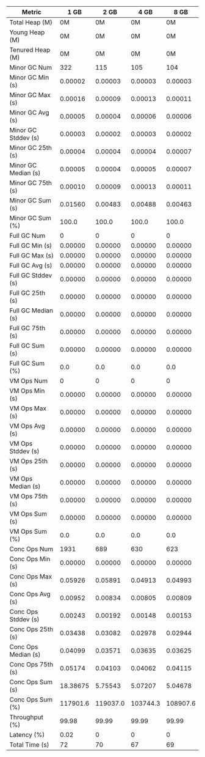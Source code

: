 | Metric | 1 GB | 2 GB | 4 GB | 8 GB |
|------|----|----|----|----|
| Total Heap (M) | 0M | 0M | 0M | 0M |
| Young Heap (M) | 0M | 0M | 0M | 0M |
| Tenured Heap (M) | 0M | 0M | 0M | 0M |
| Minor GC Num | 322 | 115 | 105 | 104 |
| Minor GC Min (s) | 0.00002 | 0.00003 | 0.00003 | 0.00003 |
| Minor GC Max (s) | 0.00016 | 0.00009 | 0.00013 | 0.00011 |
| Minor GC Avg (s) | 0.00005 | 0.00004 | 0.00006 | 0.00006 |
| Minor GC Stddev (s) | 0.00003 | 0.00002 | 0.00003 | 0.00002 |
| Minor GC 25th (s) | 0.00004 | 0.00004 | 0.00004 | 0.00007 |
| Minor GC Median (s) | 0.00005 | 0.00004 | 0.00005 | 0.00007 |
| Minor GC 75th (s) | 0.00010 | 0.00009 | 0.00013 | 0.00011 |
| Minor GC Sum (s) | 0.01560 | 0.00483 | 0.00488 | 0.00463 |
| Minor GC Sum (%) | 100.0 | 100.0 | 100.0 | 100.0 |
| Full GC Num | 0 | 0 | 0 | 0 |
| Full GC Min (s) | 0.00000 | 0.00000 | 0.00000 | 0.00000 |
| Full GC Max (s) | 0.00000 | 0.00000 | 0.00000 | 0.00000 |
| Full GC Avg (s) | 0.00000 | 0.00000 | 0.00000 | 0.00000 |
| Full GC Stddev (s) | 0.00000 | 0.00000 | 0.00000 | 0.00000 |
| Full GC 25th (s) | 0.00000 | 0.00000 | 0.00000 | 0.00000 |
| Full GC Median (s) | 0.00000 | 0.00000 | 0.00000 | 0.00000 |
| Full GC 75th (s) | 0.00000 | 0.00000 | 0.00000 | 0.00000 |
| Full GC Sum (s) | 0.00000 | 0.00000 | 0.00000 | 0.00000 |
| Full GC Sum (%) | 0.0 | 0.0 | 0.0 | 0.0 |
| VM Ops Num | 0 | 0 | 0 | 0 |
| VM Ops Min (s) | 0.00000 | 0.00000 | 0.00000 | 0.00000 |
| VM Ops Max (s) | 0.00000 | 0.00000 | 0.00000 | 0.00000 |
| VM Ops Avg (s) | 0.00000 | 0.00000 | 0.00000 | 0.00000 |
| VM Ops Stddev (s) | 0.00000 | 0.00000 | 0.00000 | 0.00000 |
| VM Ops 25th (s) | 0.00000 | 0.00000 | 0.00000 | 0.00000 |
| VM Ops Median (s) | 0.00000 | 0.00000 | 0.00000 | 0.00000 |
| VM Ops 75th (s) | 0.00000 | 0.00000 | 0.00000 | 0.00000 |
| VM Ops Sum (s) | 0.00000 | 0.00000 | 0.00000 | 0.00000 |
| VM Ops Sum (%) | 0.0 | 0.0 | 0.0 | 0.0 |
| Conc Ops Num | 1931 | 689 | 630 | 623 |
| Conc Ops Min (s) | 0.00000 | 0.00000 | 0.00000 | 0.00000 |
| Conc Ops Max (s) | 0.05926 | 0.05891 | 0.04913 | 0.04993 |
| Conc Ops Avg (s) | 0.00952 | 0.00834 | 0.00805 | 0.00809 |
| Conc Ops Stddev (s) | 0.00243 | 0.00192 | 0.00148 | 0.00153 |
| Conc Ops 25th (s) | 0.03438 | 0.03082 | 0.02978 | 0.02944 |
| Conc Ops Median (s) | 0.04099 | 0.03571 | 0.03635 | 0.03625 |
| Conc Ops 75th (s) | 0.05174 | 0.04103 | 0.04062 | 0.04115 |
| Conc Ops Sum (s) | 18.38675 | 5.75543 | 5.07207 | 5.04678 |
| Conc Ops Sum (%) | 117901.6 | 119037.0 | 103744.3 | 108907.6 |
| Throughput (%) | 99.98 | 99.99 | 99.99 | 99.99 |
| Latency (%) | 0.02 | 0 | 0 | 0 |
| Total Time (s) | 72 | 70 | 67 | 69 |
